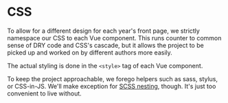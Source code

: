 # CSS

To allow for a different design for each year's front page, we strictly namespace our CSS to each Vue component.
This runs counter to common sense of DRY code and CSS's cascade, but it allows the project to be picked up and worked on by different authors more easily.

The actual styling is done in the `<style>` tag of each Vue component.

To keep the project approachable, we forego helpers such as sass, stylus, or CSS-in-JS. We'll make exception for [SCSS nesting](https://sass-lang.com/documentation/style-rules#nesting), though. It's just too convenient to live without.
